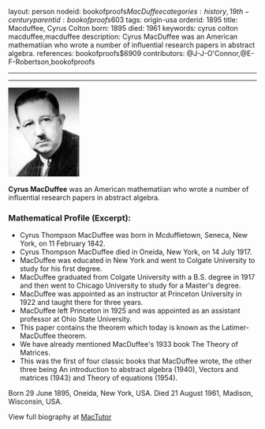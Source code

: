 layout: person
nodeid: bookofproofs$MacDuffee
categories: history,19th-century
parentid: bookofproofs$603
tags: origin-usa
orderid: 1895
title: Macduffee, Cyrus Colton
born: 1895
died: 1961
keywords: cyrus colton macduffee,macduffee
description: Cyrus MacDuffee was an American mathematiian who wrote a number of influential research papers in abstract algebra.
references: bookofproofs$6909
contributors: @J-J-O'Connor,@E-F-Robertson,bookofproofs

---



---

![MacDuffee.jpg](https://github.com/bookofproofs/bookofproofs.github.io/blob/main/_sources/_assets/images/portraits/MacDuffee.jpg?raw=true)

**Cyrus MacDuffee** was an American mathematiian who wrote a number of influential research papers in abstract algebra.

### Mathematical Profile (Excerpt):
* Cyrus Thompson MacDuffee was born in Mcduffietown, Seneca, New York, on 11 February 1842.
* Cyrus Thompson MacDuffee died in Oneida, New York, on 14 July 1917.
* MacDuffee was educated in New York and went to Colgate University to study for his first degree.
* MacDuffee graduated from Colgate University with a B.S. degree in 1917 and then went to Chicago University to study for a Master's degree.
* MacDuffee was appointed as an instructor at Princeton University in 1922 and taught there for three years.
* MacDuffee left Princeton in 1925 and was appointed as an assistant professor at Ohio State University.
* This paper contains the theorem which today is known as the Latimer-MacDuffee theorem.
* We have already mentioned MacDuffee's 1933 book The Theory of Matrices.
* This was the first of four classic books that MacDuffee wrote, the other three being An introduction to abstract algebra (1940), Vectors and matrices (1943) and Theory of equations (1954).

Born 29 June 1895, Oneida, New York, USA. Died 21 August 1961, Madison, Wisconsin, USA.

View full biography at [MacTutor](https://mathshistory.st-andrews.ac.uk/Biographies/MacDuffee/)
